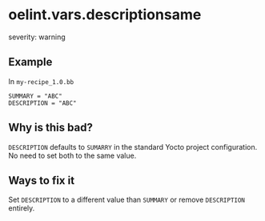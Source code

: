 # oelint.vars.descriptionsame

severity: warning

## Example

In ``my-recipe_1.0.bb``

```
SUMMARY = "ABC"
DESCRIPTION = "ABC"
```

## Why is this bad?

``DESCRIPTION`` defaults to ``SUMARRY`` in the standard Yocto project configuration.
No need to set both to the same value.

## Ways to fix it

Set ``DESCRIPTION`` to a different value than ``SUMMARY`` or remove ``DESCRIPTION`` entirely.
